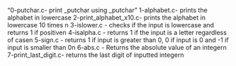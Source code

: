 “0-putchar.c- print _putchar using _putchar”
1-alphabet.c- prints the alphabet in lowercase
2-print_alphabet_x10.c- prints the alphabet in lowercase 10 times n
3-islower.c - checks if the input is lowercase and returns 1 if positiven
4-isalpha.c - returns 1 if the input is a letter regardless of casen
5-sign.c - returns 1 if input is greater than 0, 0 if input is 0 and -1 if input is smaller than 0n
6-abs.c - Returns the absolute value of an integern
7-print_last_digit.c- returns the last digit of inputted integern
